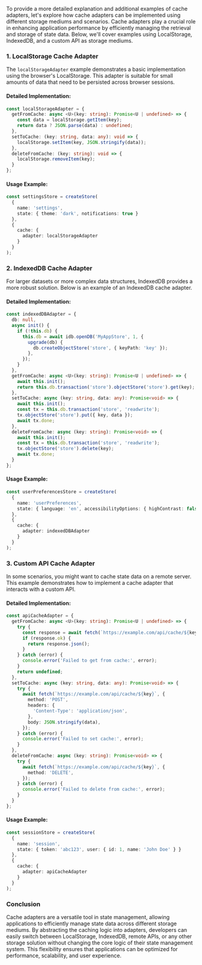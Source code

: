 To provide a more detailed explanation and additional examples of cache adapters, let's explore how cache adapters can be implemented using different storage mediums and scenarios. Cache adapters play a crucial role in enhancing application performance by efficiently managing the retrieval and storage of state data. Below, we'll cover examples using LocalStorage, IndexedDB, and a custom API as storage mediums.

### 1. LocalStorage Cache Adapter

The `localStorageAdapter` example demonstrates a basic implementation using the browser's LocalStorage. This adapter is suitable for small amounts of data that need to be persisted across browser sessions.

#### Detailed Implementation:

```typescript
const localStorageAdapter = {
  getFromCache: async <U>(key: string): Promise<U | undefined> => {
    const data = localStorage.getItem(key);
    return data ? JSON.parse(data) : undefined;
  },
  setToCache: (key: string, data: any): void => {
    localStorage.setItem(key, JSON.stringify(data));
  },
  deleteFromCache: (key: string): void => {
    localStorage.removeItem(key);
  }
};
```

#### Usage Example:

```typescript
const settingsStore = createStore(
  {
    name: 'settings',
    state: { theme: 'dark', notifications: true }
  },
  {
    cache: {
      adapter: localStorageAdapter
    }
  }
);
```

### 2. IndexedDB Cache Adapter

For larger datasets or more complex data structures, IndexedDB provides a more robust solution. Below is an example of an IndexedDB cache adapter.

#### Detailed Implementation:

```typescript
const indexedDBAdapter = {
  db: null,
  async init() {
    if (!this.db) {
      this.db = await idb.openDB('MyAppStore', 1, {
        upgrade(db) {
          db.createObjectStore('store', { keyPath: 'key' });
        },
      });
    }
  },
  getFromCache: async <U>(key: string): Promise<U | undefined> => {
    await this.init();
    return this.db.transaction('store').objectStore('store').get(key);
  },
  setToCache: async (key: string, data: any): Promise<void> => {
    await this.init();
    const tx = this.db.transaction('store', 'readwrite');
    tx.objectStore('store').put({ key, data });
    await tx.done;
  },
  deleteFromCache: async (key: string): Promise<void> => {
    await this.init();
    const tx = this.db.transaction('store', 'readwrite');
    tx.objectStore('store').delete(key);
    await tx.done;
  }
};
```

#### Usage Example:

```typescript
const userPreferencesStore = createStore(
  {
    name: 'userPreferences',
    state: { language: 'en', accessibilityOptions: { highContrast: false } }
  },
  {
    cache: {
      adapter: indexedDBAdapter
    }
  }
);
```

### 3. Custom API Cache Adapter

In some scenarios, you might want to cache state data on a remote server. This example demonstrates how to implement a cache adapter that interacts with a custom API.

#### Detailed Implementation:

```typescript
const apiCacheAdapter = {
  getFromCache: async <U>(key: string): Promise<U | undefined> => {
    try {
      const response = await fetch(`https://example.com/api/cache/${key}`);
      if (response.ok) {
        return response.json();
      }
    } catch (error) {
      console.error('Failed to get from cache:', error);
    }
    return undefined;
  },
  setToCache: async (key: string, data: any): Promise<void> => {
    try {
      await fetch(`https://example.com/api/cache/${key}`, {
        method: 'POST',
        headers: {
          'Content-Type': 'application/json',
        },
        body: JSON.stringify(data),
      });
    } catch (error) {
      console.error('Failed to set cache:', error);
    }
  },
  deleteFromCache: async (key: string): Promise<void> => {
    try {
      await fetch(`https://example.com/api/cache/${key}`, {
        method: 'DELETE',
      });
    } catch (error) {
      console.error('Failed to delete from cache:', error);
    }
  }
};
```

#### Usage Example:

```typescript
const sessionStore = createStore(
  {
    name: 'session',
    state: { token: 'abc123', user: { id: 1, name: 'John Doe' } }
  },
  {
    cache: {
      adapter: apiCacheAdapter
    }
  }
);
```

### Conclusion

Cache adapters are a versatile tool in state management, allowing applications to efficiently manage state data across different storage mediums. By abstracting the caching logic into adapters, developers can easily switch between LocalStorage, IndexedDB, remote APIs, or any other storage solution without changing the core logic of their state management system. This flexibility ensures that applications can be optimized for performance, scalability, and user experience.